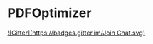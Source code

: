 # PDFOptimizer
[![Gitter](https://badges.gitter.im/Join Chat.svg)](https://gitter.im/unok/PDFOptimizer?utm_source=badge&utm_medium=badge&utm_campaign=pr-badge&utm_content=badge)